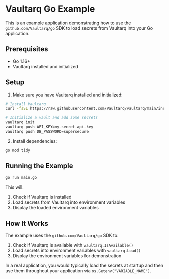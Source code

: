 # Vaultarq Go Example

This is an example application demonstrating how to use the `github.com/Vaultarq/go` SDK to load secrets from Vaultarq into your Go application.

## Prerequisites

- Go 1.16+
- Vaultarq installed and initialized

## Setup

1. Make sure you have Vaultarq installed and initialized:

```bash
# Install Vaultarq
curl -fsSL https://raw.githubusercontent.com/Vaultarq/vaultarq/main/install.sh | bash

# Initialize a vault and add some secrets
vaultarq init
vaultarq push API_KEY=my-secret-api-key
vaultarq push DB_PASSWORD=supersecure
```

2. Install dependencies:

```bash
go mod tidy
```

## Running the Example

```bash
go run main.go
```

This will:
1. Check if Vaultarq is installed
2. Load secrets from Vaultarq into environment variables
3. Display the loaded environment variables

## How It Works

The example uses the `github.com/Vaultarq/go` SDK to:

1. Check if Vaultarq is available with `vaultarq.IsAvailable()`
2. Load secrets into environment variables with `vaultarq.Load()`
3. Display the environment variables for demonstration

In a real application, you would typically load the secrets at startup and then use them throughout your application via `os.Getenv("VARIABLE_NAME")`. 